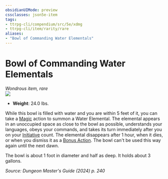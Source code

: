 ```yaml
---
obsidianUIMode: preview
cssclasses: json5e-item
tags:
- ttrpg-cli/compendium/src/5e/xdmg
- ttrpg-cli/item/rarity/rare
aliases: 
- "Bowl of Commanding Water Elementals"
---
```

# Bowl of Commanding Water Elementals
*Wondrous item, rare*  
![](Mechanics/items/img/bowl-of-commanding-water-elementals.webp#right)

- **Weight**: 24.0 lbs.

While this bowl is filled with water and you are within 5 feet of it, you can take a [Magic](Mechanics/rules/actions.md#Magic) action to summon a Water Elemental. The elemental appears in an unoccupied space as close to the bowl as possible, understands your languages, obeys your commands, and takes its turn immediately after you on your [Initiative](Mechanics/rules/variant-rules/initiative-xphb.md) count. The elemental disappears after 1 hour, when it dies, or when you dismiss it as a [Bonus Action](Mechanics/rules/variant-rules/bonus-action-xphb.md). The bowl can't be used this way again until the next dawn.

The bowl is about 1 foot in diameter and half as deep. It holds about 3 gallons.

*Source: Dungeon Master's Guide (2024) p. 240*